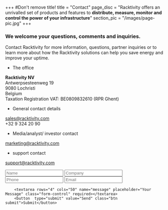 +++
#Don't remove title!
title = "Contact"
page_disc = "Racktivity offers an unrivalled set of products and features to **distribute, measure, monitor and control the power of your infrastructure**"
section_pic = "/images/page-pic.jpg"
+++



### We welcome your questions, comments and inquiries.
Contact Racktivity for more information, questions, partner inquiries or to learn more about how the Racktivity solutions can help you save energy and improve your uptime.
<div class="office col-md-4">

* The office

**Racktivity NV**<br>
Antwerpsesteenweg 19
<br>
9080 Lochristi
<br>
Belgium
<br>
Taxation Registration VAT: BE0809832610 (RPR Ghent)

* General contact details

[sales@racktivity.com](sales@racktivity.com)
<br> 
+32 9 324 20 90

* Media/analyst/ investor contact

[marketing@racktivity.com](marketing@racktivity.com)

* support contact

[support@racktivity.com](mailto:sales@racktivity.com)
</div>



<form id="contact-form" action="//formspree.io/sales@racktivity.com" method="POST" class="col-md-7 nopadding">
    <input type="hidden" name="_next" value="/thank-you" />
    <input type="hidden" name="_subject" value="Message from Racktivity wesbite" />
    <input type="text" name="_gotcha" style="display:none" />
    <input type="text" name="name" placeholder="Name" class="form-control" required>
    <input type="text" name="company" placeholder="Company" class="form-control">
    <input type="text" name="phone" placeholder="Phone" class="form-control">
    <input type="email" name="email" placeholder="Email" class="form-control" required>

	    <textarea rows="4" cols="50" name="message" placeholder="Your Message" class="form-control" required></textarea> 
	    <button  type="submit" value="Send" class="btn submit">Submit</button>
</form>

  
